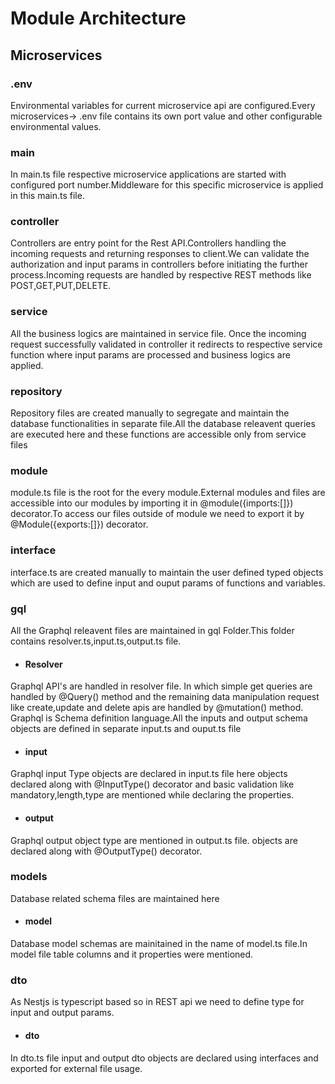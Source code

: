 # Module Architecture
## Microservices

 ### .env
  Environmental variables for current microservice api are configured.Every microservices-> .env file contains its own port value and other configurable environmental values. 

 ### main
  In main.ts file respective microservice applications are started with configured port number.Middleware for this specific microservice is applied in this main.ts file.

 ### controller
  Controllers are entry point for the Rest API.Controllers handling the incoming requests and returning responses to client.We can validate the authorization and input params in controllers before initiating the further process.Incoming requests are handled by respective REST methods like POST,GET,PUT,DELETE.

### service
 All the business logics are maintained in service file. Once the incoming request successfully validated in controller it redirects to respective service function where input params are processed and business logics are applied.

### repository
Repository files are created manually to segregate and maintain the database functionalities in separate file.All the database releavent queries are executed here and these functions are accessible only from service files

### module
module.ts file is the root for the every module.External modules and files are accessible into our modules by importing it in @module({imports:[]}) decorator.To access our files outside of module we need to export it by @Module({exports:[]}) decorator.

### interface
interface.ts are created manually to maintain the user defined typed objects which are used to define input and ouput params of functions and variables.

### gql
 All the Graphql releavent files are maintained in gql Folder.This folder contains resolver.ts,input.ts,output.ts file.
 
* #### Resolver
Graphql API's are handled in resolver file. In which simple get queries are handled by @Query() method and the remaining data manipulation request like create,update and delete apis are handled by @mutation() method. Graphql is Schema definition language.All the inputs and output schema objects are defined in separate input.ts and ouput.ts file

* #### input
Graphql input Type objects are declared in input.ts file here objects declared along with @InputType() decorator and basic validation like mandatory,length,type are mentioned while declaring the properties. 

* #### output
Graphql output object type are mentioned in output.ts file. objects are declared along with @OutputType() decorator.

### models
  Database related schema files are maintained here

* #### model
 Database model schemas are mainitained in the name of model.ts file.In model file table columns and it properties were mentioned.

### dto 
As Nestjs is typescript based so in REST api we need to define type for input and output params.

* #### dto
In dto.ts file input and output dto objects are declared using interfaces and exported for external file usage.
